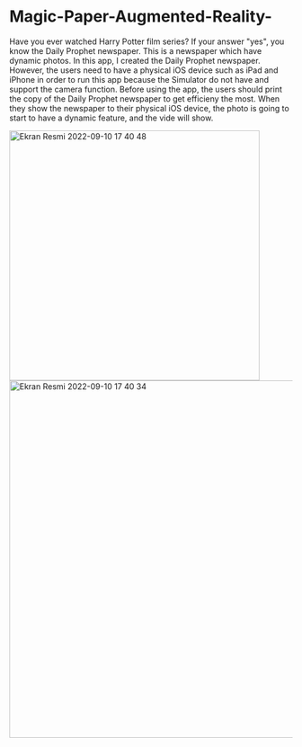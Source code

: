 # Magic-Paper-Augmented-Reality-
Have you ever watched Harry Potter film series? If your answer "yes", you know the Daily Prophet newspaper. This is a newspaper which have dynamic photos. In this app, I created the Daily Prophet newspaper. However, the users need to have a physical iOS device such as iPad and iPhone in order to run this app because the Simulator do not have and support the camera function. Before using the app, the users should print the copy of the Daily Prophet newspaper to get efficieny the most. When they show the newspaper to their physical iOS device, the photo is going to start to have a dynamic feature, and the vide will show.

<img width="445" alt="Ekran Resmi 2022-09-10 17 40 48" src="https://user-images.githubusercontent.com/92036779/189488914-19b77f3e-39e2-4e51-89d5-b0e0df177b31.png">

<img width="636" alt="Ekran Resmi 2022-09-10 17 40 34" src="https://user-images.githubusercontent.com/92036779/189488924-d051151d-4ad6-452b-9fcf-0ebe6c5b5c80.png">
